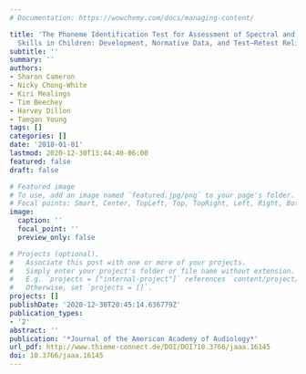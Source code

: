 ```yaml
---
# Documentation: https://wowchemy.com/docs/managing-content/

title: 'The Phoneme Identification Test for Assessment of Spectral and Temporal Discrimination
  Skills in Children: Development, Normative Data, and Test–Retest Reliability Studies'
subtitle: ''
summary: ''
authors:
- Sharon Cameron
- Nicky Chong-White
- Kiri Mealings
- Tim Beechey
- Harvey Dillon
- Taegan Young
tags: []
categories: []
date: '2018-01-01'
lastmod: 2020-12-30T13:44:40-06:00
featured: false
draft: false

# Featured image
# To use, add an image named `featured.jpg/png` to your page's folder.
# Focal points: Smart, Center, TopLeft, Top, TopRight, Left, Right, BottomLeft, Bottom, BottomRight.
image:
  caption: ''
  focal_point: ''
  preview_only: false

# Projects (optional).
#   Associate this post with one or more of your projects.
#   Simply enter your project's folder or file name without extension.
#   E.g. `projects = ["internal-project"]` references `content/project/deep-learning/index.md`.
#   Otherwise, set `projects = []`.
projects: []
publishDate: '2020-12-30T20:45:14.636779Z'
publication_types:
- '2'
abstract: ''
publication: '*Journal of the American Academy of Audiology*'
url_pdf: http://www.thieme-connect.de/DOI/DOI?10.3766/jaaa.16145
doi: 10.3766/jaaa.16145
---
```

